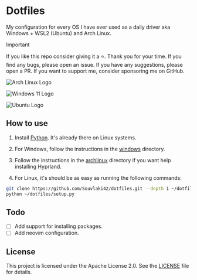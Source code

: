 # Dotfiles

My configuration for every OS I have ever used as a daily driver aka Windows + WSL2 (Ubuntu) and Arch Linux.

> [!IMPORTANT]
> If you like this repo consider giving it a ⭐. Thank you for your time.
> If you find any bugs, please open an issue.
> If you have any suggestions, please open a PR.
> If you want to support me, consider sponsoring me on GitHub.

![Arch Linux Logo](https://upload.wikimedia.org/wikipedia/commons/f/f9/Archlinux-logo-standard-version.svg)

![Windows 11 Logo](https://upload.wikimedia.org/wikipedia/commons/e/e6/Windows_11_logo.svg)

![Ubuntu Logo](https://upload.wikimedia.org/wikipedia/commons/9/9d/Ubuntu_logo.svg)

## How to use

1. Install [Python](https://www.python.org/). It's already there on Linux systems.

2. For Windows, follow the instructions in the [windows](windows) directory.

3. Follow the instructions in the [archlinux](archlinux) directory if you want help installing Hyprland.

4. For Linux, it's should be as easy as running the following commands:

```bash
git clone https://github.com/Souvlaki42/dotfiles.git --depth 1 ~/dotfiles
python ~/dotfiles/setup.py
```

## Todo

- [ ] Add support for installing packages.
- [ ] Add neovim configuration.

## License

This project is licensed under the Apache License 2.0. See the [LICENSE](LICENSE) file for details.

